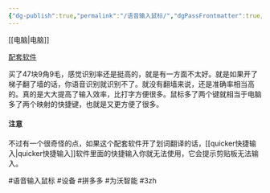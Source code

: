```yaml
---
{"dg-publish":true,"permalink":"/语音输入鼠标/","dgPassFrontmatter":true,"noteIcon":""}
---
```



[[电脑\|电脑]]

[配套软件](https://www.miclink.net/MDL/)

买了47块9角9毛，感觉识别率还是挺高的，就是有一方面不太好。就是如果开了梯子翻了墙的话，你语音识别就识别不了。就没有翻墙来说，还是准确率相当高的。真的是大大提高了输入效率，比打字方便很多。鼠标多了两个键就相当于电脑多了两个映射的快捷键，也就是又更方便了很多。

#### 注意
不过有一个很奇怪的点，如果这个配套软件开了划词翻译的话，[[quicker快捷输入\|quicker快捷输入]]软件里面的快捷输入你就无法使用，它会提示剪贴板无法输入。

#语音输入鼠标 #设备 #拼多多 #为沃智能 #3zh 